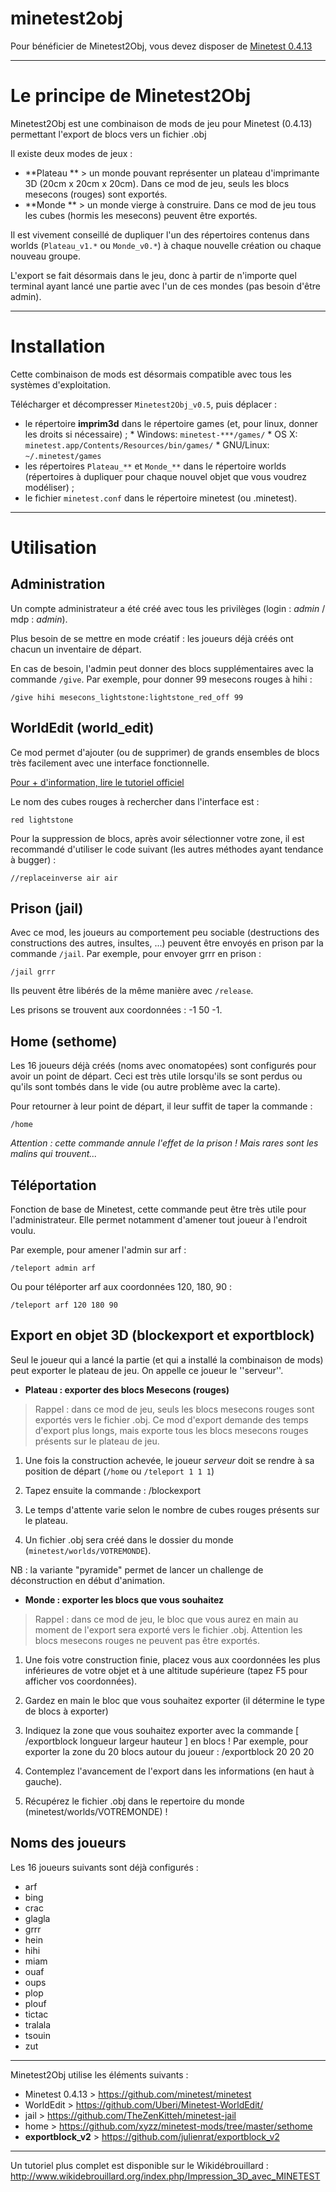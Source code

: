 # minetest2obj

Pour bénéficier de Minetest2Obj, vous devez disposer de [Minetest 0.4.13](https://github.com/minetest/minetest)

----

# Le principe de Minetest2Obj


Minetest2Obj est une combinaison de mods de jeu pour Minetest (0.4.13) permettant l'export de blocs vers un fichier .obj 


Il existe deux modes de jeux :
* **Plateau ** > un monde pouvant représenter un plateau d'imprimante 3D (20cm x 20cm x 20cm). Dans ce mod de jeu, seuls les blocs mesecons (rouges) sont exportés.
* **Monde ** > un monde vierge à construire. Dans ce mod de jeu tous les cubes (hormis les mesecons) peuvent être exportés.

Il est vivement conseillé de dupliquer l'un des répertoires contenus dans worlds (`Plateau_v1.*` ou `Monde_v0.*`) à chaque nouvelle création ou chaque nouveau groupe.

L'export se fait désormais dans le jeu, donc à partir de n'importe quel terminal ayant lancé une partie avec l'un de ces mondes (pas besoin d'être admin).


----


# Installation


Cette combinaison de mods est désormais compatible avec tous les systèmes d'exploitation.

Télécharger et décompresser `Minetest2Obj_v0.5`, puis déplacer :
* le répertoire **imprim3d** dans le répertoire games (et, pour linux, donner les droits si nécessaire) ;
 	  * Windows: `minetest-***/games/`
 	  * OS X: `minetest.app/Contents/Resources/bin/games/`
 	  * GNU/Linux: `~/.minetest/games`
* les répertoires `Plateau_**` et `Monde_**` dans le répertoire worlds (répertoires à dupliquer pour chaque nouvel objet que vous voudrez modéliser) ;
* le fichier `minetest.conf` dans le répertoire minetest (ou .minetest).


----


# Utilisation


Administration
--------------

Un compte administrateur a été créé avec tous les privilèges 
(login : *admin* / mdp : *admin*).

Plus besoin de se mettre en mode créatif : les joueurs déjà créés ont chacun un inventaire de départ.

En cas de besoin, l'admin peut donner des blocs supplémentaires avec la commande `/give`. Par exemple, pour donner 99 mesecons rouges à hihi :

    /give hihi mesecons_lightstone:lightstone_red_off 99


WorldEdit (world_edit)
----------------------

Ce mod permet d'ajouter (ou de supprimer) de grands ensembles de blocs très facilement avec une interface fonctionnelle.

[Pour + d'information, lire le tutoriel officiel](https://github.com/Uberi/Minetest-WorldEdit/blob/master/Tutorial.md)

Le nom des cubes rouges à rechercher dans l'interface est :

    red lightstone

Pour la suppression de blocs, après avoir sélectionner votre zone, il est recommandé d'utiliser le code suivant (les autres méthodes ayant tendance à bugger) :

    //replaceinverse air air



Prison (jail)
-------------

Avec ce mod, les joueurs au comportement peu sociable (destructions des constructions des autres, insultes, ...) peuvent être envoyés en prison par la commande `/jail`. Par exemple, pour envoyer grrr en prison :

    /jail grrr

Ils peuvent être libérés de la même manière avec `/release`.

Les prisons se trouvent aux coordonnées : -1 50 -1.



Home (sethome)
--------------

Les 16 joueurs déjà créés (noms avec onomatopées) sont configurés pour avoir un point de départ. Ceci est très utile lorsqu'ils se sont perdus ou qu'ils sont tombés dans le vide (ou autre problème avec la carte).

Pour retourner à leur point de départ, il leur suffit de taper la commande :

    /home
*Attention : cette commande annule l'effet de la prison ! Mais rares sont les malins qui trouvent...*



Téléportation
-------------

Fonction de base de Minetest, cette commande peut être très utile pour l'administrateur. Elle permet notamment d'amener tout joueur à l'endroit voulu.

Par exemple, pour amener l'admin sur arf :

    /teleport admin arf
Ou pour téléporter arf aux coordonnées 120, 180, 90 :

    /teleport arf 120 180 90



Export en objet 3D (blockexport et exportblock)
-----------------------------------------------

Seul le joueur qui a lancé la partie (et qui a installé la combinaison de mods) peut exporter le plateau de jeu. On appelle ce joueur le ''serveur''.


* **Plateau : exporter des blocs Mesecons (rouges)**

> Rappel : dans ce mod de jeu, seuls les blocs mesecons rouges sont exportés vers le fichier .obj. Ce mod d'export demande des temps d'export plus longs, mais exporte tous les blocs mesecons rouges présents sur le plateau de jeu.

1. Une fois la construction achevée, le joueur *serveur* doit se rendre à sa position de départ (`/home` ou `/teleport 1 1 1`)
2. Tapez ensuite la commande : 
    /blockexport

3. Le temps d'attente varie selon le nombre de cubes rouges présents sur le plateau.
4. Un fichier .obj sera créé dans le dossier du monde (`minetest/worlds/VOTREMONDE`).

NB : la variante "pyramide" permet de lancer un challenge de déconstruction en début d'animation.


* **Monde : exporter les blocs que vous souhaitez**

> Rappel : dans ce mod de jeu, le bloc que vous aurez en main au moment de l'export sera exporté vers le fichier .obj. Attention les blocs mesecons rouges ne peuvent pas être exportés.

1. Une fois votre construction finie, placez vous aux coordonnées les plus inférieures de votre objet et à une altitude supérieure (tapez F5 pour afficher vos coordonnées).
2. Gardez en main le bloc que vous souhaitez exporter (il détermine le type de blocs à exporter)
3. Indiquez la zone que vous souhaitez exporter avec la commande [ /exportblock  longueur largeur hauteur  ] en blocs !  Par exemple, pour exporter la zone du 20 blocs autour du joueur : 
    /exportblock 20 20 20

4. Contemplez l'avancement de l'export dans les informations (en haut à gauche).
5. Récupérez le fichier .obj dans le repertoire du monde (minetest/worlds/VOTREMONDE) !



Noms des joueurs
----------------

Les 16 joueurs suivants sont déjà configurés :
* arf
* bing
* crac
* glagla
* grrr
* hein
* hihi
* miam
* ouaf
* oups
* plop
* plouf
* tictac
* tralala
* tsouin
* zut



----

Minetest2Obj utilise les éléments suivants :
- Minetest 0.4.13 > https://github.com/minetest/minetest
- WorldEdit > https://github.com/Uberi/Minetest-WorldEdit/
- jail > https://github.com/TheZenKitteh/minetest-jail
- home > https://github.com/xyzz/minetest-mods/tree/master/sethome
- **exportblock_v2** > https://github.com/julienrat/exportblock_v2

----

Un tutoriel plus complet est disponible sur le Wikidébrouillard :
http://www.wikidebrouillard.org/index.php/Impression_3D_avec_MINETEST

